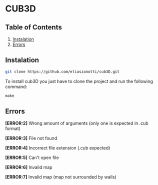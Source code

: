 # CUB3D

## Table of Contents

1. [Instalation](#instalation)
2. [Errors](#errors)

## Instalation 

```bash
git clone https://github.com/eliaszanotti/cub3D.git
```

To install cub3D you just have to clone the project and run the following command:

```c
make
```

## Errors

**[ERROR:2]** Wrong amount of arguments (only one is expected in .cub format)

**[ERROR:3]** File not found

**[ERROR:4]** Incorrect file extension (.cub expected)

**[ERROR:5]** Can't open file

**[ERROR:6]** Invalid map

**[ERROR:7]** Invalid map (map not surrounded by walls)
